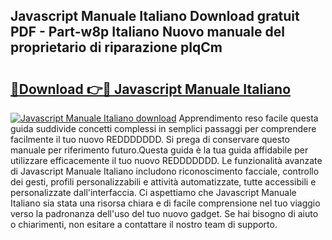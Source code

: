 ## Javascript Manuale Italiano Download gratuit PDF - Part-w8p Italiano Nuovo manuale del proprietario di riparazione pIqCm

# <h2><a href="http://df991c.blite.top/?on=Javascript+Manuale+Italiano">🔗Download 👉🔴 Javascript Manuale Italiano</a></h2>

[![Javascript Manuale Italiano download](https://i.imgur.com/lujVjoI.png)](http://df991c.blite.top/?on=Javascript+Manuale+Italiano)
Apprendimento reso facile questa guida suddivide concetti complessi in semplici passaggi per comprendere facilmente il tuo nuovo REDDDDDDD. Si prega di conservare questo manuale per riferimento futuro.Questa guida è la tua guida affidabile per utilizzare efficacemente il tuo nuovo REDDDDDDD. Le funzionalità avanzate di Javascript Manuale Italiano includono riconoscimento facciale, controllo dei gesti, profili personalizzabili e attività automatizzate, tutte accessibili e personalizzate dall'interfaccia. Ci aspettiamo che Javascript Manuale Italiano sia stata una risorsa chiara e di facile comprensione nel tuo viaggio verso la padronanza dell'uso del tuo nuovo gadget. Se hai bisogno di aiuto o chiarimenti, non esitare a contattare il nostro team di supporto.
